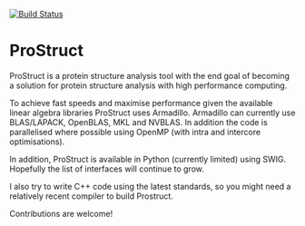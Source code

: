 [![Build Status](https://travis-ci.org/gf712/ProStruct.svg?branch=master)](https://travis-ci.org/gf712/ProStruct)

# ProStruct
ProStruct is a protein structure analysis tool with the end goal of becoming a solution for protein structure analysis
with high performance computing.

To achieve fast speeds and maximise performance given the available linear algebra libraries ProStruct uses
Armadillo. Armadillo can currently use BLAS/LAPACK, OpenBLAS, MKL and NVBLAS. In addition the code is parallelised
where possible using OpenMP (with intra and intercore optimisations).

In addition, ProStruct is available in Python (currently limited) using SWIG. Hopefully the list of interfaces will
continue to grow.

I also try to write C++ code using the latest standards, so you might need a relatively recent compiler to build
Prostruct.

Contributions are welcome!